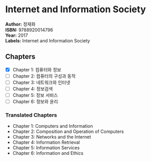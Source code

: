 # Internet and Information Society

**Author:** 정재화 <br/>
**ISBN:** 9788920014796 <br/>
**Year:** 2017 <br/>
**Labels:** Internet and Information Society

## Chapters
- [x] Chapter 1: 컴퓨터와 정보
- [ ] Chapter 2: 컴퓨터의 구성과 동작
- [ ] Chapter 3: 네트워크와 인터넷
- [ ] Chapter 4: 정보검색
- [ ] Chapter 5: 정보 서비스
- [ ] Chapter 6: 정보와 윤리

### Translated Chapters
- Chapter 1: Computers and Information
- Chapter 2: Composition and Operation of Computers
- Chapter 3: Networks and the Internet
- Chapter 4: Information Retrieval
- Chapter 5: Information Services
- Chapter 6: Information and Ethics
